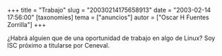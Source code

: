 +++
title = "Trabajo"
slug = "20030214175658913"
date = "2003-02-14 17:56:00"
[taxonomies]
tema = ["anuncios"]
autor = ["Oscar H Fuentes Zorrilla"]
+++

¿Habrá alguien que de una oportunidad de trabajo en algo de Linux? Soy
ISC próximo a titularse por Ceneval.

